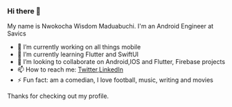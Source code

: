 ### Hi there 👋

<!--
**wise4rmgod/wise4rmgod** is a ✨ _special_ ✨ repository because its `README.md` (this file) appears on your GitHub profile. -->

My name is Nwokocha Wisdom Maduabuchi. I'm an Android Engineer at Savics
- 🔭 I’m currently working on all things mobile
- 🌱 I’m currently learning Flutter and SwiftUI
- 👯 I’m looking to collaborate on Android,IOS and Flutter, Firebase projects
- 📫 How to reach me: [Twitter](https://twitter.com/Joklinztech),[LinkedIn](https://www.linkedin.com/in/wisdom-nwokocha-76212a77/)
- ⚡ Fun fact: am a comedian, I love football, music, writing and movies


Thanks for checking out my profile.
